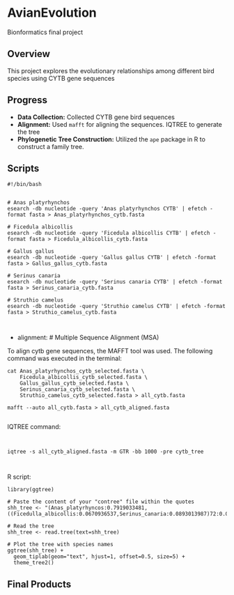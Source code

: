 # AvianEvolution
Bionformatics final project

## Overview
This project explores the evolutionary relationships among different bird species using CYTB gene sequences

## Progress
- **Data Collection:** Collected CYTB gene bird sequences
- **Alignment:** Used `mafft` for aligning the sequences. IQTREE to generate the tree 
- **Phylogenetic Tree Construction:** Utilized the `ape` package in R to construct a family tree.

## Scripts
```
#!/bin/bash


# Anas platyrhynchos
esearch -db nucleotide -query 'Anas platyrhynchos CYTB' | efetch -format fasta > Anas_platyrhynchos_cytb.fasta

# Ficedula albicollis
esearch -db nucleotide -query 'Ficedula albicollis CYTB' | efetch -format fasta > Ficedula_albicollis_cytb.fasta

# Gallus gallus
esearch -db nucleotide -query 'Gallus gallus CYTB' | efetch -format fasta > Gallus_gallus_cytb.fasta

# Serinus canaria
esearch -db nucleotide -query 'Serinus canaria CYTB' | efetch -format fasta > Serinus_canaria_cytb.fasta

# Struthio camelus
esearch -db nucleotide -query 'Struthio camelus CYTB' | efetch -format fasta > Struthio_camelus_cytb.fasta



```
- alignment: # Multiple Sequence Alignment (MSA)

To align cytb gene sequences, the MAFFT tool was used. The following command was executed in the terminal:

```
cat Anas_platyrhynchos_cytb_selected.fasta \
    Ficedula_albicollis_cytb_selected.fasta \
    Gallus_gallus_cytb_selected.fasta \
    Serinus_canaria_cytb_selected.fasta \
    Struthio_camelus_cytb_selected.fasta > all_cytb.fasta

mafft --auto all_cytb.fasta > all_cytb_aligned.fasta


```
IQTREE command: 

```


iqtree -s all_cytb_aligned.fasta -m GTR -bb 1000 -pre cytb_tree



```
R script:
```
library(ggtree)

# Paste the content of your "contree" file within the quotes
shh_tree <- "(Anas_platyrhyncos:0.7919033481,((Ficedulla_albicollis:0.0670936537,Serinus_canaria:0.0893013987)72:0.0546753501,Gallus_gallus:0.1175383905)46:0.0251519198,Struthio_camelus:0.0795765884);"

# Read the tree
shh_tree <- read.tree(text=shh_tree)

# Plot the tree with species names
ggtree(shh_tree) + 
  geom_tiplab(geom="text", hjust=1, offset=0.5, size=5) +
  theme_tree2()

```
  

## Final Products


